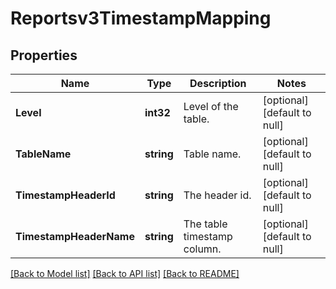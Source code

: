 # Reportsv3TimestampMapping

## Properties
Name | Type | Description | Notes
------------ | ------------- | ------------- | -------------
**Level** | **int32** | Level of the table. | [optional] [default to null]
**TableName** | **string** | Table name. | [optional] [default to null]
**TimestampHeaderId** | **string** | The header id. | [optional] [default to null]
**TimestampHeaderName** | **string** | The table timestamp column. | [optional] [default to null]

[[Back to Model list]](../README.md#documentation-for-models) [[Back to API list]](../README.md#documentation-for-api-endpoints) [[Back to README]](../README.md)

